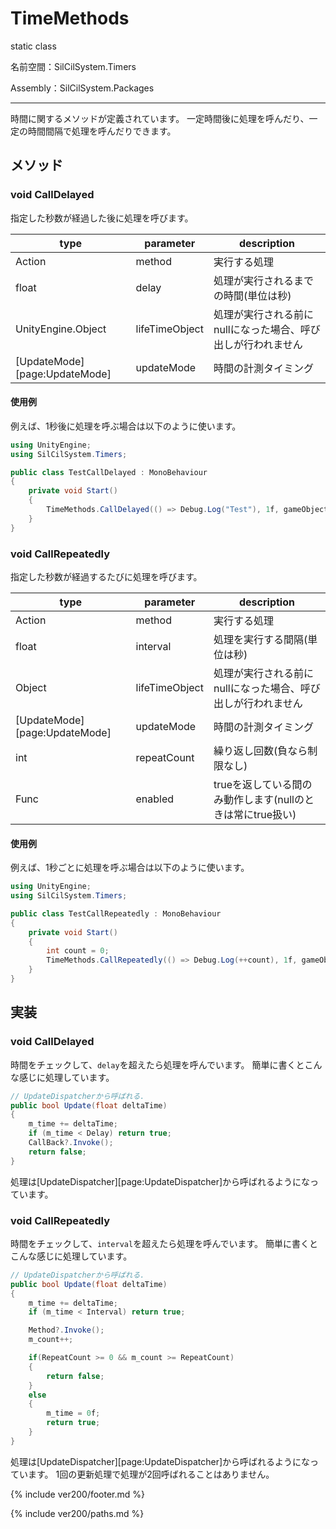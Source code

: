 # TimeMethods

static class

名前空間：SilCilSystem.Timers

Assembly：SilCilSystem.Packages

---

時間に関するメソッドが定義されています。
一定時間後に処理を呼んだり、一定の時間間隔で処理を呼んだりできます。

## メソッド

### void CallDelayed

指定した秒数が経過した後に処理を呼びます。

|type|parameter|description|
|-|-|-|
|Action|method|実行する処理|
|float|delay|処理が実行されるまでの時間(単位は秒)|
|UnityEngine.Object|lifeTimeObject|処理が実行される前にnullになった場合、呼び出しが行われません|
|[UpdateMode][page:UpdateMode]|updateMode|時間の計測タイミング|

#### 使用例

例えば、1秒後に処理を呼ぶ場合は以下のように使います。

```cs
using UnityEngine;
using SilCilSystem.Timers;

public class TestCallDelayed : MonoBehaviour
{
    private void Start()
    {
        TimeMethods.CallDelayed(() => Debug.Log("Test"), 1f, gameObject);
    }
}
```

### void CallRepeatedly

指定した秒数が経過するたびに処理を呼びます。

|type|parameter|description|
|-|-|-|
|Action|method|実行する処理|
|float|interval|処理を実行する間隔(単位は秒)|
|Object|lifeTimeObject|処理が実行される前にnullになった場合、呼び出しが行われません|
|[UpdateMode][page:UpdateMode]|updateMode|時間の計測タイミング|
|int|repeatCount|繰り返し回数(負なら制限なし)|
|Func<bool>|enabled|trueを返している間のみ動作します(nullのときは常にtrue扱い)|

#### 使用例

例えば、1秒ごとに処理を呼ぶ場合は以下のように使います。

```cs
using UnityEngine;
using SilCilSystem.Timers;

public class TestCallRepeatedly : MonoBehaviour
{
    private void Start()
    {
        int count = 0;
        TimeMethods.CallRepeatedly(() => Debug.Log(++count), 1f, gameObject);
    }
}
```

## 実装

### void CallDelayed

時間をチェックして、`delay`を超えたら処理を呼んでいます。
簡単に書くとこんな感じに処理しています。

```cs
// UpdateDispatcherから呼ばれる.
public bool Update(float deltaTime)
{
    m_time += deltaTime;
    if (m_time < Delay) return true;
    CallBack?.Invoke();
    return false;
}
```

処理は[UpdateDispatcher][page:UpdateDispatcher]から呼ばれるようになっています。

### void CallRepeatedly

時間をチェックして、`interval`を超えたら処理を呼んでいます。
簡単に書くとこんな感じに処理しています。

```cs
// UpdateDispatcherから呼ばれる.
public bool Update(float deltaTime)
{
    m_time += deltaTime;
    if (m_time < Interval) return true;

    Method?.Invoke();
    m_count++;

    if(RepeatCount >= 0 && m_count >= RepeatCount)
    {
        return false;
    }
    else
    {
        m_time = 0f;
        return true;
    }
}
```

処理は[UpdateDispatcher][page:UpdateDispatcher]から呼ばれるようになっています。
1回の更新処理で処理が2回呼ばれることはありません。

<!--- footer --->

{% include ver200/footer.md %}

<!--- 参照 --->

{% include ver200/paths.md %}
